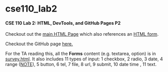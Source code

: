 # cse110_lab2
#### CSE 110 Lab 2: HTML, DevTools, and GitHub Pages P2

Checkout out the [main HTML Page](index.html) which also references an [HTML form](survey.html). 

Checkout the GitHub page [here.](https://ntrappe.github.io/cse110_lab2/)

For the TA reading this, all the **Forms** content (e.g. textarea, option) is in [survey.html](survey.html). It also includes 11 types of input: 1 checkbox, 2 radio, 3 date, 4 range ([NOTE](https://developer.mozilla.org/en-US/docs/Web/HTML/Element/input/range)), 5 button, 6 tel, 7 file, 8 url, 9 submit, 10 date time , 11 text.

